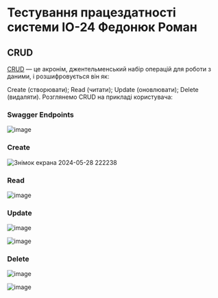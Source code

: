# Тестування працездатності системи ІО-24 Федонюк Роман
## CRUD
[CRUD](https://highload.today/uk/shho-take-crud-prostimi-slovami-funktsiyi-perevagi-ta-prikladi/) — це акронім, джентельменський набір операцій для роботи з даними, і розшифровується він як:

Create (створювати);
Read (читати);
Update (оновлювати);
Delete (видаляти).
Розглянемо CRUD на прикладі користувача:
### Swagger Endpoints

![image](https://github.com/romchhh/db_IO-24_team2_Roman/assets/123520267/473dcf5a-cf87-44c9-8e02-dd6eff100693)


### Create
![Знімок екрана 2024-05-28 222238](https://github.com/romchhh/db_IO-24_team2_Roman/assets/123520267/d0018010-a1d2-4c48-8628-cdc6a575dad7)




### Read

![image](https://github.com/romchhh/db_IO-24_team2_Roman/assets/123520267/1028f25f-9f64-4c25-a6cd-5849a0ad36d8)



### Update

![image](https://github.com/romchhh/db_IO-24_team2_Roman/assets/123520267/88620dff-852d-4084-8f7a-ade5302a590c)

![image](https://github.com/romchhh/db_IO-24_team2_Roman/assets/123520267/2beed727-4474-44c5-90d3-5342e543abcf)





### Delete

![image](https://github.com/romchhh/db_IO-24_team2_Roman/assets/123520267/792b4679-1ab5-4603-8078-d9661d98ad6e)

![image](https://github.com/romchhh/db_IO-24_team2_Roman/assets/123520267/6033ca15-007c-4839-bbd2-64dae07ded89)


